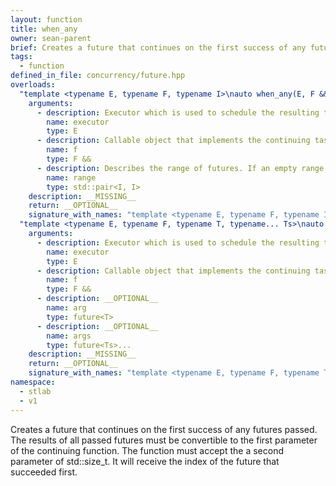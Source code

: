 ```yaml
---
layout: function
title: when_any
owner: sean-parent
brief: Creates a future that continues on the first success of any futures passed
tags:
  - function
defined_in_file: concurrency/future.hpp
overloads:
  "template <typename E, typename F, typename I>\nauto when_any(E, F &&, std::pair<I, I>)":
    arguments:
      - description: Executor which is used to schedule the resulting task
        name: executor
        type: E
      - description: Callable object that implements the continuing task
        name: f
        type: F &&
      - description: Describes the range of futures. If an empty range is provided then an stlab::future_exception with code stlab::future_errc::broken_promise is thrown.
        name: range
        type: std::pair<I, I>
    description: __MISSING__
    return: __OPTIONAL__
    signature_with_names: "template <typename E, typename F, typename I>\nauto when_any(E executor, F && f, std::pair<I, I> range)"
  "template <typename E, typename F, typename T, typename... Ts>\nauto when_any(E, F &&, future<T>, future<Ts>...)":
    arguments:
      - description: Executor which is used to schedule the resulting task
        name: executor
        type: E
      - description: Callable object that implements the continuing task
        name: f
        type: F &&
      - description: __OPTIONAL__
        name: arg
        type: future<T>
      - description: __OPTIONAL__
        name: args
        type: future<Ts>...
    description: __MISSING__
    return: __OPTIONAL__
    signature_with_names: "template <typename E, typename F, typename T, typename... Ts>\nauto when_any(E executor, F && f, future<T> arg, future<Ts>... args)"
namespace:
  - stlab
  - v1
---
```

Creates a future that continues on the first success of any futures passed. The results of all passed futures must be convertible to the first parameter of the continuing function. The function must accept the a second parameter of std::size_t. It will receive the index of the future that succeeded first.
